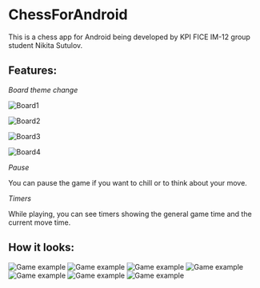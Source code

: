 # ChessForAndroid

This is a chess app for Android being developed by KPI FICE IM-12 group student Nikita Sutulov.

## Features:

_Board theme change_

![Board1](app/src/main/res/drawable/board_1.jpg)

![Board2](app/src/main/res/drawable/board_2.jpg)

![Board3](app/src/main/res/drawable/board_3.jpg)

![Board4](app/src/main/res/drawable/board_4.jpg)

_Pause_

You can pause the game if you want to chill or to think about your move.

_Timers_

While playing, you can see timers showing the general game time and the current move time.

## How it looks:

![Game example](app/src/main/res/drawable/example1.png)
![Game example](app/src/main/res/drawable/example2.png)
![Game example](app/src/main/res/drawable/example3.png)
![Game example](app/src/main/res/drawable/example4.png)
![Game example](app/src/main/res/drawable/example5.png)
![Game example](app/src/main/res/drawable/example6.png)
![Game example](app/src/main/res/drawable/example7.png)